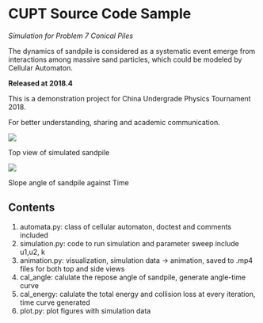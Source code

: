 # CUPT Source Code Sample

*Simulation for Problem 7 Conical Piles*

The dynamics of sandpile is considered as a systematic event emerge from interactions among massive sand particles, which could be modeled by Cellular Automaton.



**Released at 2018.4**

This is a demonstration project for China Undergrade Physics Tournament 2018.

For better understanding, sharing and academic communication.

![](https://github.com/Neuromancer43/Sandpile/blob/master/sandpile_top_view.gif)


Top view of simulated sandpile

![](https://github.com/Neuromancer43/Sandpile/blob/master/figs/time_curve2.png=400px)

Slope angle of sandpile against Time

## Contents
1. automata.py: class of cellular automaton, doctest and comments included 
2. simulation.py: code to run simulation and parameter sweep include u1,u2, k
3. animation.py: visualization, simulation data -> animation, saved to .mp4 files for both top and side views
4. cal_angle: calulate the repose angle of sandpile, generate angle-time curve
5. cal_energy: calulate the total energy and collision loss at every iteration, time curve generated
6. plot.py: plot figures with simulation data

